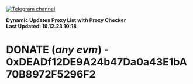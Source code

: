 [![Telegram channel](https://img.shields.io/endpoint?url=https://runkit.io/damiankrawczyk/telegram-badge/branches/master?url=https://t.me/n4z4v0d)](https://t.me/n4z4v0d) 

**Dynamic Updates Proxy List with Proxy Checker**  
**Last Updated: 19.12.23 10:18**

# DONATE (_any evm_) - 0xDEADf12DE9A24b47Da0a43E1bA70B8972F5296F2

